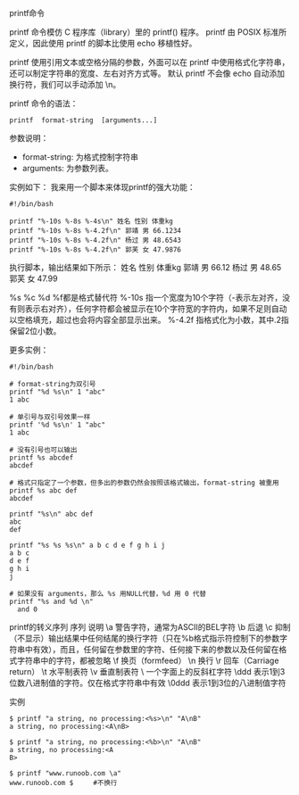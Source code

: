 printf命令

printf 命令模仿 C 程序库（library）里的 printf() 程序。
printf 由 POSIX 标准所定义，因此使用 printf 的脚本比使用 echo 移植性好。

printf 使用引用文本或空格分隔的参数，外面可以在 printf 中使用格式化字符串，还可以制定字符串的宽度、左右对齐方式等。
默认 printf 不会像 echo 自动添加换行符，我们可以手动添加 \n。


printf 命令的语法：
```shell script
printf  format-string  [arguments...]
```

参数说明：
* format-string: 为格式控制字符串
* arguments: 为参数列表。

实例如下：
我来用一个脚本来体现printf的强大功能：
```shell script
#!/bin/bash

printf "%-10s %-8s %-4s\n" 姓名 性别 体重kg  
printf "%-10s %-8s %-4.2f\n" 郭靖 男 66.1234 
printf "%-10s %-8s %-4.2f\n" 杨过 男 48.6543 
printf "%-10s %-8s %-4.2f\n" 郭芙 女 47.9876 
```

执行脚本，输出结果如下所示：
姓名     性别   体重kg
郭靖     男      66.12
杨过     男      48.65
郭芙     女      47.99

%s %c %d %f都是格式替代符
%-10s 指一个宽度为10个字符（-表示左对齐，没有则表示右对齐），任何字符都会被显示在10个字符宽的字符内，如果不足则自动以空格填充，超过也会将内容全部显示出来。
%-4.2f 指格式化为小数，其中.2指保留2位小数。


更多实例：
```shell script
#!/bin/bash

# format-string为双引号
printf "%d %s\n" 1 "abc"
1 abc

# 单引号与双引号效果一样 
printf '%d %s\n' 1 "abc" 
1 abc

# 没有引号也可以输出
printf %s abcdef
abcdef

# 格式只指定了一个参数，但多出的参数仍然会按照该格式输出，format-string 被重用
printf %s abc def
abcdef

printf "%s\n" abc def
abc
def

printf "%s %s %s\n" a b c d e f g h i j
a b c
d e f
g h i
j  

# 如果没有 arguments，那么 %s 用NULL代替，%d 用 0 代替
printf "%s and %d \n" 
  and 0
```


printf的转义序列
序列	    说明
\a	    警告字符，通常为ASCII的BEL字符
\b	    后退
\c	    抑制（不显示）输出结果中任何结尾的换行字符（只在%b格式指示符控制下的参数字符串中有效），而且，任何留在参数里的字符、任何接下来的参数以及任何留在格式字符串中的字符，都被忽略
\f	    换页（formfeed）
\n	    换行
\r	    回车（Carriage return）
\t	    水平制表符
\v	    垂直制表符
\\	    一个字面上的反斜杠字符
\ddd	表示1到3位数八进制值的字符。仅在格式字符串中有效
\0ddd	表示1到3位的八进制值字符

实例
```shell script
$ printf "a string, no processing:<%s>\n" "A\nB"
a string, no processing:<A\nB>

$ printf "a string, no processing:<%b>\n" "A\nB"
a string, no processing:<A
B>

$ printf "www.runoob.com \a"
www.runoob.com $     #不换行
```
